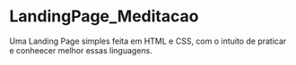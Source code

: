 # LandingPage_Meditacao
Uma Landing Page simples feita em HTML e CSS, com o intuito de praticar e conheecer melhor essas linguagens.
